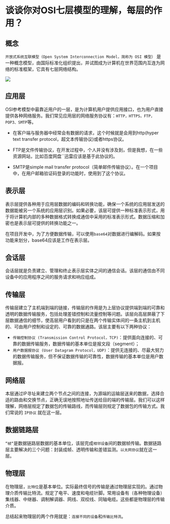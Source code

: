 # 谈谈你对OSI七层模型的理解，每层的作用？

## 概念

`开放式系统互联模型（Open System Interconnection Model，简称为 OSI 模型）` 是一种概念模型，由国际标准化组织提出，并试图成为计算机在世界范围内互连为网络的标准框架，它具有七层网络结构。

![](https://cdn.bayuechuqi.com/blog%2F7.png)

## 应用层

OSI参考模型中最靠近用户的一层，是为计算机用户提供应用接口，也为用户直接提供各种网络服务。我们常见应用层的网络服务协议有：`HTTP，HTTPS，FTP，POP3、SMTP`等。

- 在客户端与服务器中经常会有数据的请求，这个时候就是会用到http(hyper text transfer protocol，超文本传输协议)或者https协议。

- FTP是文件传输协议，在开发过程中，个人并没有涉及到，但是我想，在一些资源网站，比如百度网盘``迅雷应该是基于此协议的。

- SMTP是simple mail transfer protocol（简单邮件传输协议）。在一个项目中，在用户邮箱验证码登录的功能时，使用到了这个协议。

## 表示层

表示层提供各种用于应用层数据的编码和转换功能，确保一个系统的应用层发送的数据能被另一个系统的应用层识别。如果必要，该层可提供一种标准表示形式，用于将计算机内部的多种数据格式转换成通信中采用的标准表示形式。数据压缩和加密也是表示层可提供的转换功能之一。

在项目开发中，为了方便数据传输，可以使用`base64`对数据进行编解码。如果按功能来划分，base64应该是工作在表示层。

## 会话层

会话层就是负责建立、管理和终止表示层实体之间的通信会话。该层的通信由不同设备中的应用程序之间的服务请求和响应组成。

## 传输层

传输层建立了主机端到端的链接，传输层的作用是为上层协议提供端到端的可靠和透明的数据传输服务，包括处理差错控制和流量控制等问题。该层向高层屏蔽了下层数据通信的细节，使高层用户看到的只是在两个传输实体间的一条主机到主机的、可由用户控制和设定的、可靠的数据通路。该层主要有以下两种协议：

- `传输控制协议 (Transmission Control Protocol，TCP)`：提供面向连接的、可靠的数据传输服务，数据传输的基本单位是报文段（segment）；
- `用户数据报协议 (User Datagram Protocol，UDP)`：提供无连接的、尽最大努力的数据传输服务，但不保证数据传输的可靠性，数据传输的基本单位是用户数据报。

## 网络层

本层通过IP寻址来建立两个节点之间的连接，为源端的运输层送来的数据，选择合适的路由和交换节点，正确无误地按照地址传送给目的端的传输层。我们可以这样理解，网络层规定了数据包的传输路线，而传输层则规定了数据包的传输方式。我们常说的 `IP协议` 就在这一层。

## 数据链路层

`“帧“`是数据链路层数据的基本单位，该层完成`相邻设备`间的数据帧传输。数据链路层主要解决的三个问题：封装成帧、透明传输和差错监测。`以太网协议`就在这一层。

## 物理层

在物理层，`比特位`是基本单位。实际最终信号的传输是通过物理层实现的。通过物理介质传输比特流。规定了电平、速度和电缆针脚。常用设备有（各种物理设备）集线器、中继器、调制解调器、网线、双绞线、同轴电缆。这些都是物理层的传输介质。

总结起来物理层的两个作用就是：`连接不同的设备`和`传输比特流`。

